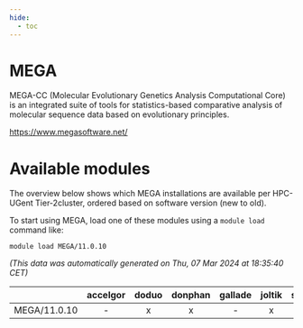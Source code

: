 ```yaml
---
hide:
  - toc
---
```


MEGA
====


MEGA-CC (Molecular Evolutionary Genetics Analysis Computational Core) is an integrated suite of tools for statistics-based comparative analysis of molecular sequence data based on evolutionary principles.

https://www.megasoftware.net/
# Available modules


The overview below shows which MEGA installations are available per HPC-UGent Tier-2cluster, ordered based on software version (new to old).

To start using MEGA, load one of these modules using a `module load` command like:

```shell
module load MEGA/11.0.10
```

*(This data was automatically generated on Thu, 07 Mar 2024 at 18:35:40 CET)*  

| |accelgor|doduo|donphan|gallade|joltik|skitty|
| :---: | :---: | :---: | :---: | :---: | :---: | :---: |
|MEGA/11.0.10|-|x|x|-|x|-|
